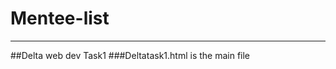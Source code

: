 # Mentee-list
-------------------------------------------------------------------------------------------------------------------------------
##Delta web dev Task1
###Deltatask1.html is the main file
